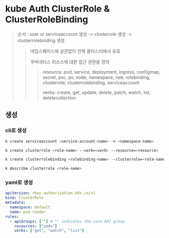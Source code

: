# kube Auth ClusterRole & ClusterRoleBinding

> 순서 : user or serviceaccount 생성 -> clusterrole 생성 -> clusterrolebinding 생성
>
> > 네임스페이스에 상관없이 전체 클러스터에서 유효
> >
> > 쿠버네티스 리소스에 대한 접근 권한을 정의
> >
> > > resource: pod, service, deployment, ingress, configmap, secret, pvc, pv, node, namespace, role, rolebinding, clusterrole, clusterrolebinding, serviceaccount
> > >
> > > verbs: create, get, update, delete, patch, watch, list, deletecollection

## 생성

### cli로 생성

```sh
k create serviceaccount <service-account-name> -n <namespace-name>

k create clusterrole <role-name> --verb=<verb> --resource=<resource>

k create clusterrolebinding <rolebinding-name> --clusterrole=<role-name> --serviceaccount=<namespace>:<service-account-name>

k describe clusterrole <role-name>
```

### yaml로 생성

```yaml
apiVersion: rbac.authorization.k8s.io/v1
kind: ClusterRole
metadata:
  namespace: default
  name: pod-reader
rules:
  - apiGroups: [""] # "" indicates the core API group
    resources: ["pods"]
    verbs: ["get", "watch", "list"]
```
